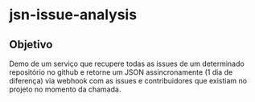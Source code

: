 # jsn-issue-analysis

## Objetivo
Demo de um serviço que recupere todas as issues de um determinado repositório
no github e retorne um JSON assincronamente (1 dia de diferença) via webhook com as issues
e contribuidores que existiam no projeto no momento da chamada.
